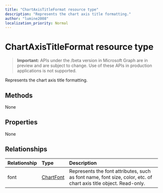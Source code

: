 ```yaml
---
title: "ChartAxisTitleFormat resource type"
description: "Represents the chart axis title formatting."
author: "lumine2008"
localization_priority: Normal
---
```


# ChartAxisTitleFormat resource type

> **Important:** APIs under the /beta version in Microsoft Graph are in preview and are subject to change. Use of these APIs in production applications is not supported.

Represents the chart axis title formatting.


## Methods
None

## Properties
None

## Relationships
| Relationship | Type	|Description|
|:---------------|:--------|:----------|
|font|[ChartFont](chartfont.md)|Represents the font attributes, such as font name, font size, color, etc. of chart axis title object. Read-only.|

<!-- uuid: 8fcb5dbc-d5aa-4681-8e31-b001d5168d79
2015-10-25 14:57:30 UTC -->
<!-- {
  "type": "#page.annotation",
  "description": "ChartAxisTitleFormat resource",
  "keywords": "",
  "section": "documentation",
  "tocPath": ""
}-->
